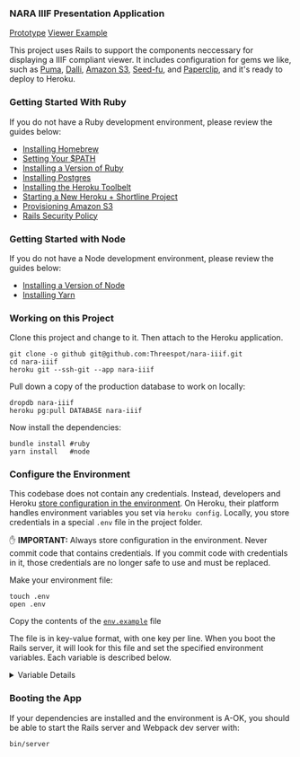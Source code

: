 ### NARA IIIF Presentation Application

[Prototype](http://nara-iiif.herokuapp.com/items)
[Viewer Example](http://nara-iiif.herokuapp.com/items/1/viewer)

This project uses Rails to support the components neccessary for displaying a IIIF compliant viewer. It includes configuration for gems we like, such as [Puma][], [Dalli][], [Amazon S3][], [Seed-fu][], and [Paperclip][], and it's ready to deploy to Heroku.

[Puma]: http://puma.io
[Dalli]: https://github.com/mperham/dalli
[Amazon S3]: http://aws.amazon.com/s3/
[Seed-fu]: https://github.com/mbleigh/seed-fu
[Paperclip]: https://github.com/thoughtbot/paperclip

### Getting Started With Ruby

If you do not have a Ruby development environment, please review the guides below:

- [Installing Homebrew](doc/getting-started.md#installing-homebrew)
- [Setting Your $PATH](doc/getting-started.md#set-your-path)
- [Installing a Version of Ruby](doc/getting-started.md#installing-a-version-of-ruby)
- [Installing Postgres](doc/getting-started.md#installing-postgres)
- [Installing the Heroku Toolbelt](doc/getting-started.md#installing-the-heroku-toolbelt)
- [Starting a New Heroku + Shortline Project](doc/new-projects.md#starting-a-new-heroku--rails-project)
- [Provisioning Amazon S3](doc/new-projects.md#provision-amazon-s3)
- [Rails Security Policy](doc/security.md)

### Getting Started with Node

If you do not have a Node development environment, please review the guides below:

- [Installing a Version of Node](doc/getting-started.md#installing-a-version-of-node)
- [Installing Yarn](doc/getting-started.md#installing-yarn)

### Working on this Project

Clone this project and change to it. Then attach to the Heroku application.

```shell
git clone -o github git@github.com:Threespot/nara-iiif.git
cd nara-iiif
heroku git --ssh-git --app nara-iiif
```

Pull down a copy of the production database to work on locally:

```shell
dropdb nara-iiif
heroku pg:pull DATABASE nara-iiif
```

Now install the dependencies:

```shell
bundle install #ruby
yarn install   #node
```

### Configure the Environment

This codebase does not contain any credentials. Instead, developers and Heroku [store configuration in the environment](http://12factor.net/config). On Heroku, their platform handles environment variables you set via `heroku config`. Locally, you store credentials in a special `.env` file in the project folder.

✋ **IMPORTANT:** Always store configuration in the environment. Never commit code that contains credentials. If you commit code with credentials in it, those credentials are no longer safe to use and must be replaced.

Make your environment file:

```
touch .env
open .env
```

Copy the contents of the [`env.example`](/env.example) file

The file is in key-value format, with one key per line. When you boot the Rails server, it will look for this file and set the specified environment variables. Each variable is described below.

<details>
  <summary>Variable Details</summary>

##### RAILS_ENV and RACK_ENV

These variables cause the Rails app to boot differently depending on the working context.

- They should both be set to `development` in development mode
- They should both be set to `production` on Heroku.

##### DATABASE_URL

This is a Postgres URI to your database. It should be in the form `postgres://localhost/<DATABASE_NAME>`.

If you are not using Postgres.app, you might need to provide a user and password, so the URI will be in the form `postgres://<USERNAME>:<PASSWORD>@<HOST>:<PORT>/<DATABASE_NAME>`.

Heroku sets this value in production for you. Do not change Heroku’s value.

##### WEB_CONCURRENCY

The number of Rails servers to create per Heroku dyno.

- In development this should be `1`. (Just one server for you)
- On Heroku it’s `2` or `3`, depending on how much memory you have available.

##### EXPECTED_HOSTNAME

This should be set to the scheme and domain name that the server will run on.

In development, if you expect to access the application via your network address or IP address, it needs to be set accordingly:

- If you want to use something like `http://dev.threespot.com:8080`, set this value to `http://dev.threespot.com`
- If you want to use something like `http://0.0.0.0:8080`, set this value to `http://0.0.0.0`

In production, this should be the official URL of the server, ex. `https://www.threespot.com`. Visits to the production URL that are not on this address will be forcibly redirected to it.

This setting does not include the port, see below.

##### PORT

The port for the application to listen on.

- In development, you should pick your favorite userspace port to develop on, like `8080` or `5000`.
- In production, this is set for you by Heroku. Do not change Heroku’s value.

##### SECRET_KEY_BASE

This variable sets the key that Rails uses to sign cookie and sessions. Changing this key after it's set will rotate every cookie and session on the site. It should be a random string of at least 64 characters, or the application may be vulnerable to session hijacking. Generate a good value with `openssl rand -hex 32`

- Heroku sets this for you in production.
- Your development and Heroku key should be **different**.

##### S3_BUCKET_NAME, AWS_ACCESS_KEY_ID, and AWS_SECRET_ACCESS_KEY

Set `S3_BUCKET_NAME` equal to your Amazon S3 bucket name. (Remember that the bucket name is different for Heroku and each developer.)

Set `AWS_ACCESS_KEY_ID` and `AWS_SECRET_ACCESS_KEY` to your AWS key pair.

  </details>

### Booting the App

If your dependencies are installed and the environment is A-OK, you should be able to start the Rails server and Webpack dev server with:

```shell
bin/server
```